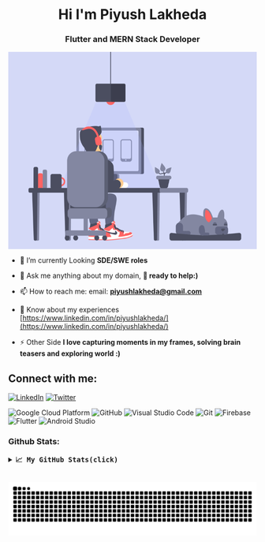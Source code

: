 <h1 align="center">Hi  I'm Piyush Lakheda</h1>
<h3 align="center">Flutter and MERN Stack Developer</h3>
<p align="Center"><img align="Center"  height="400" src="hu.gif"></p>

- 🌱 I’m currently Looking **SDE/SWE roles**

- 💬 Ask me anything about my domain, **🤝 ready to help:)**

- 📫 How to reach me: email: **piyushlakheda@gmail.com**

- 📄 Know about my experiences [https://www.linkedin.com/in/piyushlakheda/](https://www.linkedin.com/in/piyushlakheda/)

- ⚡ Other Side **I love capturing moments in my frames, solving brain teasers and exploring world :)**

<h2 align="left">Connect with me:</h2>

<p align="left">


[![LinkedIn](https://img.icons8.com/color/48/000000/linkedin.png)](https://www.linkedin.com/in/piyushlakheda/)
[![Twitter](https://img.icons8.com/color/48/000000/twitter.png)](https://twitter.com/piyush_lakheda)


</a>

</p>

<!--<h3 align="left">Languages and Tools:</h3>
<p align="left"><img src="https://img.shields.io/badge/C-00599C?style=for-the-badge&logo=c&logoColor=white" alt="webpack" width="50" height="50"/> </a> </p>
<p>
<h3>Tools and Platform:</h3>-->

![Google Cloud Platform](https://img.shields.io/badge/Google_Cloud-4285F4?style=for-the-badge&logo=google-cloud&logoColor=white)
![GitHub](https://img.shields.io/badge/GitHub-181717?style=for-the-badge&logo=github)
![Visual Studio Code](https://img.shields.io/badge/Visual_Studio_Code-007ACC?style=for-the-badge&logo=Visual-Studio-Code&logoColor=white)
![Git](https://img.shields.io/badge/Git-F05032?style=for-the-badge&logo=Git&logoColor=white)
![Firebase](https://img.shields.io/badge/Firebase-ffcb2c?style=for-the-badge&logo=Firebase&logoColor=white)
![Flutter](https://img.shields.io/badge/Flutter-47c5fb?style=for-the-badge&logo=Flutter&logoColor=white)
![Android Studio](https://img.shields.io/badge/Android_Studio-3DDC84?style=for-the-badge&logo=Android-Studio&logoColor=ffffff)

 
 </p>
 
<h3 align="left">Github Stats:</h3>
<details>
  <summary><b><samp>📈 My GitHub Stats(click)</samp></b></summary>
<br>
<p align="center"> <img align="center" src="https://github-readme-streak-stats.herokuapp.com?user=piyushlakheda&theme=holi-theme&date_format=M%20j%5B%2C%20Y%5D"/>
</p>
</details>
 
<br>
 

![snake svg](https://github.com/piyushlakheda/piyushlakheda/blob/main/github-contribution-grid-snake.svg)
 
 
